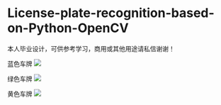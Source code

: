 # License-plate-recognition-based-on-Python-OpenCV
本人毕业设计，可供参考学习，商用或其他用途请私信谢谢！

蓝色车牌
![](<img src="https://jsd.cdn.zzko.cn/gh/Letget/License-plate-recognition-based-on-Python-OpenCV@master/display/blue.jpg" width="30%">)

绿色车牌
![](https://jsd.cdn.zzko.cn/gh/Letget/License-plate-recognition-based-on-Python-OpenCV@master/display/green.jpg)

黄色车牌
![](https://jsd.cdn.zzko.cn/gh/Letget/License-plate-recognition-based-on-Python-OpenCV@master/display/yellow.jpg)

